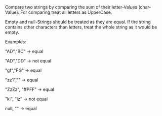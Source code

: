 Compare two strings by comparing the sum of their letter-Values (char-Value).
For comparing treat all letters as UpperCase.

Empty and null-Strings should be treated as they are equal.
If the string contains other characters than letters, treat the whole string as it would be empty.

Examples:

"AD","BC" -> equal

"AD","DD" -> not equal

"gf","FG" -> equal

"zz1","" -> equal

"ZzZz", "ffPFF" -> equal

"kl", "lz" -> not equal

null, "" -> equal